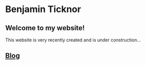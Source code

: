 # Benjamin Ticknor

## Welcome to my website!

This website is very recently created and is under construction...

## [Blog](blog/index.md)

